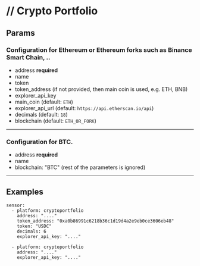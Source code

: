 # // Crypto Portfolio

## Params
### Configuration for Ethereum or Ethereum forks such as Binance Smart Chain, ..

- address __required__
- name
- token
- token_address (if not provided, then main coin is used, e.g. ETH, BNB)
- explorer_api_key
- main_coin (default: `ETH`)
- explorer_api_url (default: `https://api.etherscan.io/api`)
- decimals (default: `18`)
- blockchain (default: `ETH_OR_FORK`)

---

### Configuration for BTC.

- address __required__
- name
- blockchain: "BTC"
(rest of the parameters is ignored)

---

## Examples

```
sensor:
  - platform: cryptoportfolio
    address: "...."
    token_address: "0xa0b86991c6218b36c1d19d4a2e9eb0ce3606eb48"
    token: "USDC"
    decimals: 6
    explorer_api_key: "...."
    
  - platform: cryptoportfolio
    address: "...."
    explorer_api_key: "...."
```

